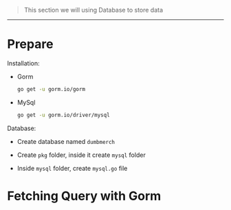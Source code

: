 > This section we will using Database to store data

---

# Prepare

Installation:

- Gorm

  ```bash
  go get -u gorm.io/gorm
  ```

- MySql
  ```bash
  go get -u gorm.io/driver/mysql
  ```

Database:

- Create database named `dumbmerch`

- Create `pkg` folder, inside it create `mysql` folder

- Inside `mysql` folder, create `mysql.go` file

# Fetching Query with Gorm
